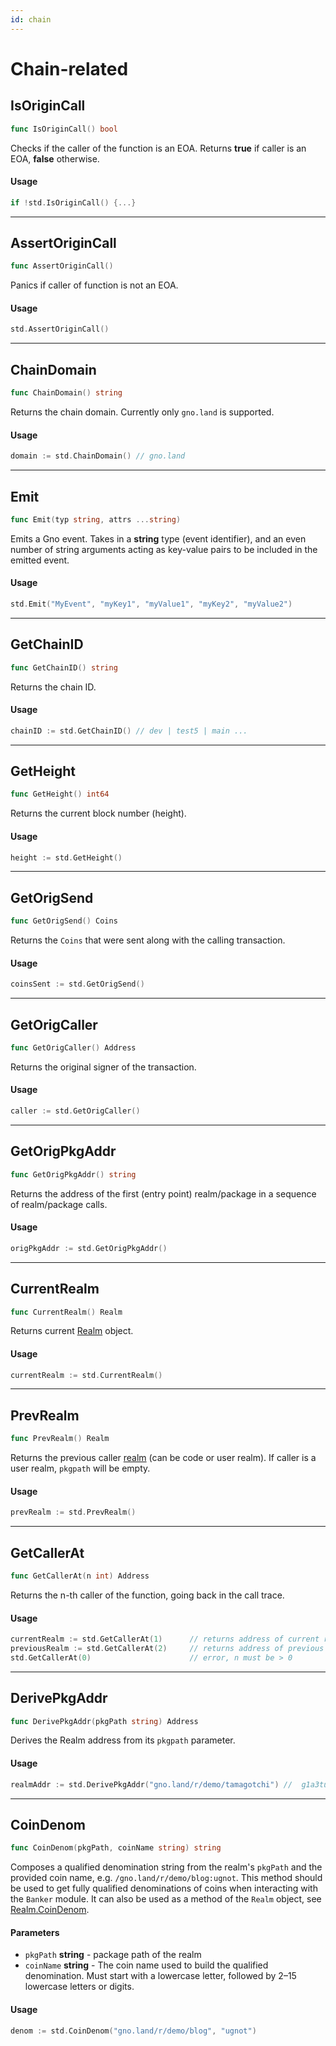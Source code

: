 ```yaml
---
id: chain
---
```


# Chain-related

## IsOriginCall
```go
func IsOriginCall() bool
```
Checks if the caller of the function is an EOA. Returns **true** if caller is an EOA, **false** otherwise.

#### Usage
```go
if !std.IsOriginCall() {...}
```
---

## AssertOriginCall
```go
func AssertOriginCall()
```
Panics if caller of function is not an EOA.

#### Usage
```go
std.AssertOriginCall()
```
---

## ChainDomain
```go
func ChainDomain() string
```
Returns the chain domain. Currently only `gno.land` is supported.

#### Usage
```go
domain := std.ChainDomain() // gno.land
```
---

## Emit
```go
func Emit(typ string, attrs ...string)
```
Emits a Gno event. Takes in a **string** type (event identifier), and an even number of string 
arguments acting as key-value pairs to be included in the emitted event.

#### Usage
```go
std.Emit("MyEvent", "myKey1", "myValue1", "myKey2", "myValue2")
```
---

## GetChainID
```go
func GetChainID() string
```
Returns the chain ID.

#### Usage
```go
chainID := std.GetChainID() // dev | test5 | main ...
```
---

## GetHeight
```go
func GetHeight() int64
```
Returns the current block number (height).

#### Usage
```go
height := std.GetHeight()
```
---

## GetOrigSend
```go
func GetOrigSend() Coins
```
Returns the `Coins` that were sent along with the calling transaction.

#### Usage
```go
coinsSent := std.GetOrigSend()
```
---

## GetOrigCaller
```go
func GetOrigCaller() Address
```
Returns the original signer of the transaction.

#### Usage
```go
caller := std.GetOrigCaller()
```
---

## GetOrigPkgAddr
```go
func GetOrigPkgAddr() string
```
Returns the address of the first (entry point) realm/package in a sequence of realm/package calls.

#### Usage
```go
origPkgAddr := std.GetOrigPkgAddr()
```
---

## CurrentRealm
```go
func CurrentRealm() Realm
```
Returns current [Realm](realm.md) object.

#### Usage
```go
currentRealm := std.CurrentRealm()
```
---

## PrevRealm
```go
func PrevRealm() Realm
```
Returns the previous caller [realm](realm.md) (can be code or user realm). If caller is a
user realm, `pkgpath` will be empty.

#### Usage
```go
prevRealm := std.PrevRealm()
```
---

## GetCallerAt
```go
func GetCallerAt(n int) Address
```
Returns the n-th caller of the function, going back in the call trace.

#### Usage
```go
currentRealm := std.GetCallerAt(1)      // returns address of current realm
previousRealm := std.GetCallerAt(2)     // returns address of previous realm/caller
std.GetCallerAt(0)                      // error, n must be > 0
```
--- 

## DerivePkgAddr
```go
func DerivePkgAddr(pkgPath string) Address
```
Derives the Realm address from its `pkgpath` parameter.

#### Usage
```go
realmAddr := std.DerivePkgAddr("gno.land/r/demo/tamagotchi") //  g1a3tu874agjlkrpzt9x90xv3uzncapcn959yte4
```

---

## CoinDenom
```go
func CoinDenom(pkgPath, coinName string) string
```
Composes a qualified denomination string from the realm's `pkgPath` and the provided coin name, e.g. `/gno.land/r/demo/blog:ugnot`. This method should be used to get fully qualified denominations of coins when interacting with the `Banker` module. It can also be used as a method of the `Realm` object, see [Realm.CoinDenom](./realm.md#coindenom).

#### Parameters
- `pkgPath` **string** - package path of the realm
- `coinName` **string** - The coin name used to build the qualified denomination.  Must start with a lowercase letter, followed by 2–15 lowercase letters or digits.

#### Usage
```go
denom := std.CoinDenom("gno.land/r/demo/blog", "ugnot")
```
